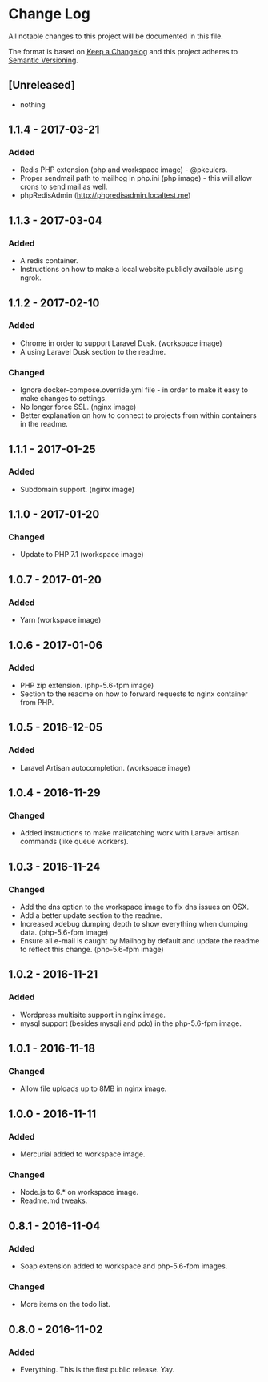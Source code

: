 # Change Log

All notable changes to this project will be documented in this file.

The format is based on [Keep a Changelog](http://keepachangelog.com/) and this project adheres to [Semantic Versioning](http://semver.org/).

## [Unreleased]

- nothing

## 1.1.4 - 2017-03-21

### Added

- Redis PHP extension (php and workspace image) - @pkeulers.
- Proper sendmail path to mailhog in php.ini (php image) - this will allow crons to send mail as well.
- phpRedisAdmin (<http://phpredisadmin.localtest.me>)

## 1.1.3 - 2017-03-04

### Added

- A redis container.
- Instructions on how to make a local website publicly available using ngrok.

## 1.1.2 - 2017-02-10

### Added

- Chrome in order to support Laravel Dusk. (workspace image)
- A using Laravel Dusk section to the readme.

### Changed

- Ignore docker-compose.override.yml file - in order to make it easy to make changes to settings.
- No longer force SSL. (nginx image)
- Better explanation on how to connect to projects from within containers in the readme.

## 1.1.1 - 2017-01-25

### Added

- Subdomain support. (nginx image)

## 1.1.0 - 2017-01-20

### Changed

- Update to PHP 7.1 (workspace image)

## 1.0.7 - 2017-01-20

### Added

- Yarn (workspace image)

## 1.0.6 - 2017-01-06

### Added

- PHP zip extension. (php-5.6-fpm image)
- Section to the readme on how to forward requests to nginx container from PHP.

## 1.0.5 - 2016-12-05

### Added

- Laravel Artisan autocompletion. (workspace image)

## 1.0.4 - 2016-11-29

### Changed

- Added instructions to make mailcatching work with Laravel artisan commands (like queue workers).

## 1.0.3 - 2016-11-24

### Changed

- Add the dns option to the workspace image to fix dns issues on OSX.
- Add a better update section to the readme.
- Increased xdebug dumping depth to show everything when dumping data. (php-5.6-fpm image)
- Ensure all e-mail is caught by Mailhog by default and update the readme to reflect this change. (php-5.6-fpm image)

## 1.0.2 - 2016-11-21

### Added

- Wordpress multisite support in nginx image.
- mysql support (besides mysqli and pdo) in the php-5.6-fpm image.

## 1.0.1 - 2016-11-18

### Changed

- Allow file uploads up to 8MB in nginx image.

## 1.0.0 - 2016-11-11

### Added

- Mercurial added to workspace image.

### Changed

- Node.js to 6.* on workspace image.
- Readme.md tweaks.

## 0.8.1 - 2016-11-04

### Added

- Soap extension added to workspace and php-5.6-fpm images.

### Changed

- More items on the todo list.

## 0.8.0 - 2016-11-02

### Added

- Everything. This is the first public release. Yay.
